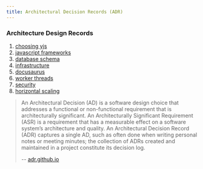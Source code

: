 ```yaml
---
title: Architectural Decision Records (ADR)
---
```



### Architecture Design Records

1. [choosing yjs](./01-choosing-yjs)
1. [javascript frameworks](./02-javascript-frameworks)
1. [database schema](./03-database-schema)
1. [infrastructure](./04-infrastructure)
1. [docusaurus](./05-docusaurus)
1. [worker threads](./06-worker-threads)
1. [security](./07-security)
1. [horizontal scaling](./08-horizontal-scaling)


> An Architectural Decision (AD) is a software design choice that addresses a functional or non-functional requirement that is architecturally significant.
> An Architecturally Significant Requirement (ASR) is a requirement that has a measurable effect on a software system’s architecture and quality.
> An Architectural Decision Record (ADR) captures a single AD, such as often done when writing personal notes or meeting minutes; the collection of ADRs created and maintained in a project constitute its decision log.
>
> -- [adr.github.io](https://adr.github.io/)
